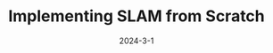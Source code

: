 ---
layout: default
modal-id: 6
title: Implementing SLAM from Scratch
short-caption: EKF SLAM
date: 2024-3-1
img: SLAM.gif
youtube: https://youtu.be/oW_I_jkgkAg
alt: image-alt
project-date: 2024-3-1
category: Extended Kalman Filter, SLAM, Simulation, C++
github: https://github.com/ME495-Navigation/slam-project-JihaiZhao
description: "<h1>EKF-SLAM from Scratch</h1><h2>Jihai Zhao</h2><h2>Package List</h2><p>This repository consists of several ROS packages</p><ul class='package-list'><li><h3>turtlelib Library</h3><p class='package-description'>A library for handling transformations in SE(2) and other turtlebot-related math.</p></li><li><h3>nuturtle_description</h3><p class='package-description'>URDF files for Nuturtle turtlebot3_burger. Able to display multiple turtlebot3 models in rviz, each appearing with a different color. Also be able to change the physical properties of the robot by editing a yaml file.</p><img src='img/SLAM/nusim2.png' alt='Nuturtle Description'></li><li><h3>nusim</h3><p class='package-description'>Create the basic environment for the robot. Allow the robot to move, according to simulated kinematics, but through the same publisher/subscriber interface that an actual turtlebot uses.</p></li><li><h3>nuslam</h3><p class='package-description'>The primary component of this project is the implementation of feature-based extended Kalman filter simultaneous localization and mapping (<a href='https://www.cs.unc.edu/~welch/media/pdf/kalman_intro.pdf'>EKF-SLAM</a>). The EKF-SLAM algorithm consisted of three steps: initialization, prediction, and update. At each timestep, odometry and sensor measurements were used to estimate the state of the robot and landmarks. The prediction step updated the estimate of the full state vector and propagated uncertainty using the linearized state transition model. The update step involved computing the theoretical measurement given the current state estimate, the Kalman gain, the posterior state update, and the posterior covariance.</p></li></ul>"

---